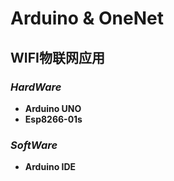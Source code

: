 # Arduino & OneNet
WIFI物联网应用
---

### *HardWare*

- **Arduino UNO**
- **Esp8266-01s**

### *SoftWare*

- **Arduino IDE**
